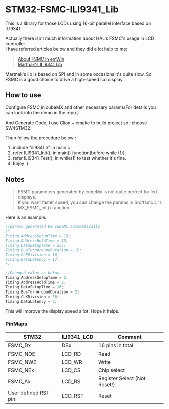# STM32-FSMC-ILI9341_Lib

This is a library for those LCDs using 16-bit parallel interface based on ILI9341.  

Actually there isn't much information about HAL's FSMC's usage in LCD controller.  
I have referred articles below and they did a lot help to me:  

> [About FSMC in emWin](https://blog.csdn.net/so_cracy/article/details/80228595)  
> [Martnak's ILI9341 Lib](https://github.com/martnak/STM32-ILI9341)  

Martnak's lib is based on SPI and in some occasions it's quite slow. So FSMC is a good choice to drive a high-speed lcd display.  

## How to use  
Configure FSMC in cubeMX and other necessary params(For details you can look into the demo in the repo.)  

And Generate Code, I use Clion + cmake to build project so i choose SW4STM32.  

Then follow the procedure below : 
1. include "ili9341.h" in main.c
2. refer ILI9341_Init(); in main() function(before while (1)).  
3. refer ILI9341_Test(); in while(1) to test whether it's fine.
4. Enjoy :)

## Notes

> FSMC parameters generated by cubeMx is not quite perfect for lcd displays.  
> If you want faster speed, you can change the params in Src/fsmc.c 's MX_FSMC_Init() function  

Here is an example:  
```C
//params generated be cubeMx automatically
/*
Timing.AddressSetupTime = 15;
Timing.AddressHoldTime = 15;
Timing.DataSetupTime = 255;
Timing.BusTurnAroundDuration = 15;
Timing.CLKDivision = 16;
Timing.DataLatency = 17;
*/

//Changed value as below
Timing.AddressSetupTime = 2;
Timing.AddressHoldTime = 2;
Timing.DataSetupTime = 16;
Timing.BusTurnAroundDuration = 2;
Timing.CLKDivision = 16;
Timing.DataLatency = 2;
```

This will improve the display speed a lot. Hope it helps.

### PinMaps

| STM32 | ILI9341_LCD | Comment |
| ----- | ----------- | ------- |
| FSMC_Dx | DBx | 16 pins in total |
| FSMC_NOE | LCD_RD | Read |
| FSMC_NWE | LCD_WR | Write |
| FSMC_NEx | LCD_CS | Chip select |
| FSMC_Ax | LCD_RS | Register Select (Not Reset!) |
| User defined RST pin | LCD_RST | Reset |

